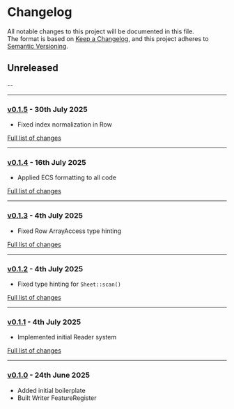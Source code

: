 # Changelog

All notable changes to this project will be documented in this file.<br>
The format is based on [Keep a Changelog](https://keepachangelog.com/en/1.0.0/),
and this project adheres to [Semantic Versioning](https://semver.org/spec/v2.0.0.html).

## Unreleased
--

---

### [v0.1.5](https://github.com/decodelabs/cardinal/commits/v0.1.5) - 30th July 2025

- Fixed index normalization in Row

[Full list of changes](https://github.com/decodelabs/cardinal/compare/v0.1.4...v0.1.5)

---

### [v0.1.4](https://github.com/decodelabs/cardinal/commits/v0.1.4) - 16th July 2025

- Applied ECS formatting to all code

[Full list of changes](https://github.com/decodelabs/cardinal/compare/v0.1.3...v0.1.4)

---

### [v0.1.3](https://github.com/decodelabs/cardinal/commits/v0.1.3) - 4th July 2025

- Fixed Row ArrayAccess type hinting

[Full list of changes](https://github.com/decodelabs/cardinal/compare/v0.1.2...v0.1.3)

---

### [v0.1.2](https://github.com/decodelabs/cardinal/commits/v0.1.2) - 4th July 2025

- Fixed type hinting for `Sheet::scan()`

[Full list of changes](https://github.com/decodelabs/cardinal/compare/v0.1.1...v0.1.2)

---

### [v0.1.1](https://github.com/decodelabs/cardinal/commits/v0.1.1) - 4th July 2025

- Implemented initial Reader system

[Full list of changes](https://github.com/decodelabs/cardinal/compare/v0.1.0...v0.1.1)

---

### [v0.1.0](https://github.com/decodelabs/cardinal/commits/v0.1.0) - 24th June 2025

- Added initial boilerplate
- Built Writer FeatureRegister
